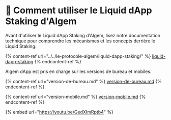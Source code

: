 # 🐬 Comment utiliser le Liquid dApp Staking d'Algem

Avant d'utiliser le Liquid dApp Staking d'Algem, lisez notre documentation technique pour comprendre les mécanismes et les concepts derrière le Liquid Staking.

{% content-ref url="../../le-protocole-algem/liquid-dapp-staking/" %}
[liquid-dapp-staking](../../le-protocole-algem/liquid-dapp-staking/)
{% endcontent-ref %}

Algem dApp est pris en charge sur les versions de bureau et mobiles.

{% content-ref url="version-de-bureau.md" %}
[version-de-bureau.md](version-de-bureau.md)
{% endcontent-ref %}

{% content-ref url="version-mobile.md" %}
[version-mobile.md](version-mobile.md)
{% endcontent-ref %}

{% embed url="https://youtu.be/GedXImRptb4" %}
